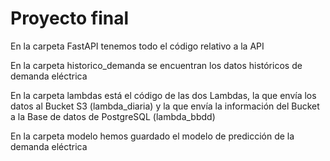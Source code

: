 # Proyecto final

En la carpeta FastAPI tenemos todo el código relativo a la API

En la carpeta historico_demanda se encuentran los datos históricos de demanda eléctrica

En la carpeta lambdas está el código de las dos Lambdas, la que envía los datos al Bucket S3 (lambda_diaria) y la que envía la información del Bucket a la Base de datos de PostgreSQL (lambda_bbdd)

En la carpeta modelo hemos guardado el modelo de predicción de la demanda eléctrica
#
